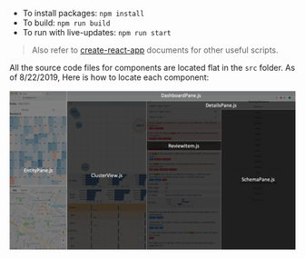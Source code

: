 * To install packages: `npm install`
* To build: `npm run build`
* To run with live-updates: `npm run start`
> Also refer to [create-react-app](https://github.com/facebook/create-react-app) documents for other useful scripts.

All the source code files for components are located flat in the `src` folder. As of 8/22/2019, Here is how to locate each component:

![teddy-components](public/teddy-components.png)